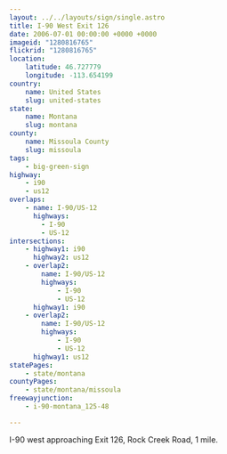 ```yaml
---
layout: ../../layouts/sign/single.astro
title: I-90 West Exit 126
date: 2006-07-01 00:00:00 +0000 +0000
imageid: "1280816765"
flickrid: "1280816765"
location:
    latitude: 46.727779
    longitude: -113.654199
country:
    name: United States
    slug: united-states
state:
    name: Montana
    slug: montana
county:
    name: Missoula County
    slug: missoula
tags:
    - big-green-sign
highway:
    - i90
    - us12
overlaps:
    - name: I-90/US-12
      highways:
        - I-90
        - US-12
intersections:
    - highway1: i90
      highway2: us12
    - overlap2:
        name: I-90/US-12
        highways:
            - I-90
            - US-12
      highway1: i90
    - overlap2:
        name: I-90/US-12
        highways:
            - I-90
            - US-12
      highway1: us12
statePages:
    - state/montana
countyPages:
    - state/montana/missoula
freewayjunction:
    - i-90-montana_125-48

---
```

I-90 west approaching Exit 126, Rock Creek Road, 1 mile.